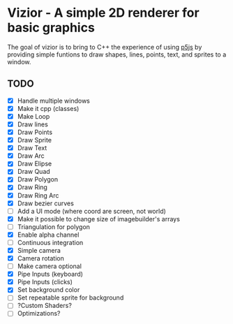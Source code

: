 # Vizior - A simple 2D renderer for basic graphics

The goal of vizior is to bring to C++ the experience of using [p5js](https://p5js.org/) by providing simple funtions to draw shapes, lines, points, text, and sprites to a window.

## TODO

 - [x] Handle multiple windows
 - [x] Make it cpp  (classes)
 - [x] Make Loop
 - [x] Draw lines
 - [x] Draw Points
 - [x] Draw Sprite
 - [x] Draw Text
 - [x] Draw Arc
 - [x] Draw Elipse
 - [x] Draw Quad
 - [x] Draw Polygon
 - [x] Draw Ring
 - [x] Draw Ring Arc
 - [x] Draw bezier curves
 - [ ] Add a UI mode (where coord are screen, not world)
 - [x] Make it possible to change size of imagebuilder's arrays
 - [ ] Triangulation for polygon
 - [x] Enable alpha channel
 - [ ] Continuous integration
 - [x] Simple camera
 - [x] Camera rotation
 - [ ] Make camera optional
 - [x] Pipe Inputs (keyboard)
 - [x] Pipe Inputs (clicks)
 - [x] Set background color
 - [ ] Set repeatable sprite for background
 - [ ] ?Custom Shaders?
 - [ ] Optimizations?